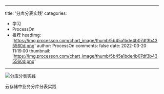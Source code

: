 
---
title: '分库分表实践'
categories: 
 - 学习
 - ProcessOn
 - 推荐
headimg: 'https://img.processon.com/chart_image/thumb/5b45a1bde4b07df3b435560d.png'
author: ProcessOn
comments: false
date: 2022-03-20 11:19:00
thumbnail: 'https://img.processon.com/chart_image/thumb/5b45a1bde4b07df3b435560d.png'
---

<div>   
<img class="thumb" alt="分库分表实践" src="https://img.processon.com/chart_image/thumb/5b45a1bde4b07df3b435560d.png" referrerpolicy="no-referrer">
<p>云存储中业务分库分表实践</p>  
</div>
            